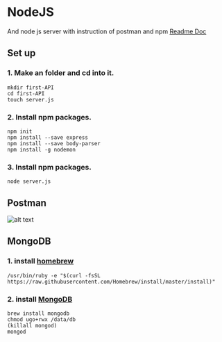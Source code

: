 # NodeJS #
And node js server with instruction of postman and npm
[Readme Doc](https://help.github.com/articles/basic-writing-and-formatting-syntax/)

## Set up ##

### 1. Make an folder and cd into it. ###
```
mkdir first-API
cd first-API
touch server.js
```

### 2. Install npm packages. ###
``` 
npm init
npm install --save express
npm install --save body-parser
npm install -g nodemon
```

### 3. Install npm packages. ###
```node server.js```

## Postman ##

![alt text](postman.png)

## MongoDB ##
### 1. install [homebrew](https://brew.sh) ###
```
/usr/bin/ruby -e "$(curl -fsSL https://raw.githubusercontent.com/Homebrew/install/master/install)"
```

### 2. install [MongoDB](https://docs.mongodb.com/v3.2/tutorial/install-mongodb-on-windows/) ###
```
brew install mongodb
chmod ugo+rwx /data/db
(killall mongod)
mongod
```


